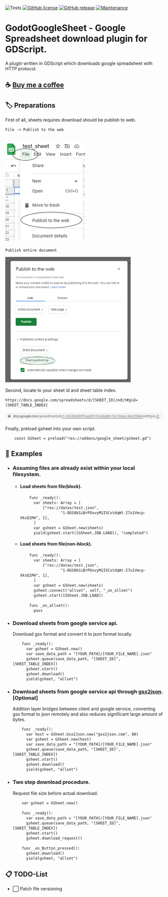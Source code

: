 ![Tests](https://github.com/deflinhec/GodotGoogleSheet/workflows/Run%20GUT%20Tests/badge.svg?branch=master)
[![GitHub license](https://img.shields.io/github/license/deflinhec/GodotGoogleSheet.svg)](https://github.com/deflinhec/GodotGoogleSheet/blob/master/LICENSE) 
[![GitHub release](https://img.shields.io/github/release/deflinhec/GodotGoogleSheet.svg)](https://github.com/deflinhec/GodotGoogleSheet/releases/)
[![Maintenance](https://img.shields.io/badge/Maintained%3F-yes-green.svg)](https://github.com/deflinhec/GodotGoogleSheet/graphs/commit-activity)
# GodotGoogleSheet - Google Spreadsheet download plugin for GDScript.

A plugin written in GDScript which downloads google spreadsheet with HTTP protocol.

## :coffee: [Buy me a coffee](https://ko-fi.com/deflinhec) 

## :label: Preparations

First of all, sheets requires download should be publish to web.

    File -> Publish to the web

![](https://raw.githubusercontent.com/deflinhec/GodotGoogleSheet/master/screenshots/step01.png) ![](https://raw.githubusercontent.com/deflinhec/GodotGoogleSheet/master/screenshots/step02.png)
--- 

    Publish entire document

<img src="https://raw.githubusercontent.com/deflinhec/GodotGoogleSheet/master/screenshots/step03.png" width="400" />

Second, locate to your sheet id and sheet table index.

    https://docs.google.com/spreadsheets/d/[SHEET_ID]/edit#gid=[SHEET_TABLE_INDEX]

![](https://raw.githubusercontent.com/deflinhec/GodotGoogleSheet/master/screenshots/step04.png)

Finally, preload gsheet into your own script.
```
    const GSheet = preload("res://addons/google_sheet/gsheet.gd")
```

## :bookmark: Examples

- ### Assuming files are already exist within your local filesystem.
  - #### Load sheets from file(block).
      ```
          func _ready():
            var sheets: Array = [
		        ["res://datas/test.json", 
		                "1-DGS8kSiBrPOxvyM1ISCxtdqWt-I7u1Vmcp-XksQ1M4", 1],
	        ]
            var gsheet = GSheet.new(sheets)
            yield(gsheet.start([GSheet.JOB.LOAD]), "completed")
      ```

  - #### Load sheets from file(non-block).
      ```
          func _ready():
            var sheets: Array = [
		        ["res://datas/test.json", 
		                "1-DGS8kSiBrPOxvyM1ISCxtdqWt-I7u1Vmcp-XksQ1M4", 1],
	        ]
            var gsheet = GSheet.new(sheets)
            gsheet.connect("allset", self, "_on_allset")
            gsheet.start([GSheet.JOB.LOAD])
        
          func _on_allset():
            pass
      ```

- ### Download sheets from google service api.
    Download gsx format and convert it to json format locally.
    ``` 
        func _ready():
          var gsheet = GSheet.new()
          var save_data_path = "[YOUR_PATH]/[YOUR_FILE_NAME].json"
          gsheet.queue(save_data_path, "[SHEET_ID]", [SHEET_TABLE_INDEX])
          gsheet.start()
          gsheet.download()
          yield(gsheet, "allset")
    ```

- ### Download sheets from google service api through [gsx2json](http://gsx2json.com/). [Optional]
    Addition layer bridges between client and google service, converting gsx format to json remotely and also reduces significant large amount of bytes.
    ```
        func _ready():
          var host = GSheet.Gsx2Json.new("gsx2json.com", 80)
          var gsheet = GSheet.new(host)
          var save_data_path = "[YOUR_PATH]/[YOUR_FILE_NAME].json"
          gsheet.queue(save_data_path, "[SHEET_ID]", [SHEET_TABLE_INDEX])
          gsheet.start()
          gsheet.download()
          yield(gsheet, "allset")
    ```

- ### Two step download procedure.
    Request file size before actual download.
    ```
        var gsheet = GSheet.new()

        func _ready():
          var save_data_path = "[YOUR_PATH]/[YOUR_FILE_NAME].json"
          gsheet.queue(save_data_path, "[SHEET_ID]", [SHEET_TABLE_INDEX])
          gsheet.start()
          gsheet.download_request()

        func _on_Button_pressed():
          gsheet.download()
          yield(gsheet, "allset")
    ```      

## :clipboard: TODO-List

- :white_large_square: Patch file versioning
